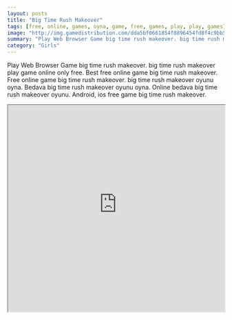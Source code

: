 ```yaml
---
layout: posts
title: "Big Time Rush Makeover"
tags: [free, online, games, oyna, game, free, games, play, play, games]
image: "http://img.gamedistribution.com/dda5bf0661854f8896454fd8f4c9bb5f.jpg"
summary: "Play Web Browser Game big time rush makeover. big time rush makeover play game online only free. Best free online game big time rush makeover. Free online game big time rush makeover. big time rush makeover oyunu oyna. Bedava big time rush makeover oyunu oyna. Online bedava big time rush makeover oyunu. Android, ios free game big time rush makeover."
category: "Girls"
---
```


Play Web Browser Game big time rush makeover. big time rush makeover play game online only free. Best free online game big time rush makeover. Free online game big time rush makeover. big time rush makeover oyunu oyna. Bedava big time rush makeover oyunu oyna. Online bedava big time rush makeover oyunu. Android, ios free game big time rush makeover.

<iframe width="100%" height="480px;" src="http://flash.gamedistribution.com?game=dda5bf0661854f8896454fd8f4c9bb5f"></iframe>
